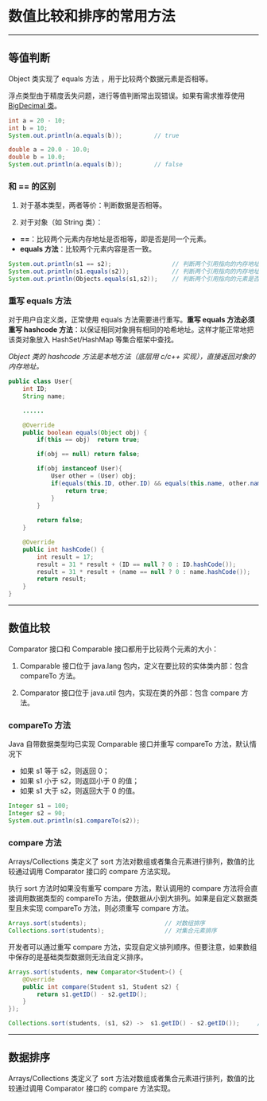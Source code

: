 # 数值比较和排序的常用方法

---

## 等值判断

Object 类实现了 equals 方法 ，用于比较两个数据元素是否相等。

浮点类型由于精度丢失问题，进行等值判断常出现错误。如果有需求推荐使用 [BigDecimal 类](/java/数据类型?id=bigdecimal-类)。 

```java
int a = 20 - 10;
int b = 10;
System.out.println(a.equals(b));         // true

double a = 20.0 - 10.0;
double b = 10.0;
System.out.println(a.equals(b));         // false
```

### 和 == 的区别

1. 对于基本类型，两者等价：判断数据是否相等。
   
2. 对于对象（如 String 类）：

  - **==**：比较两个元素内存地址是否相等，即是否是同一个元素。
  - **equals 方法**：比较两个元素内容是否一致。

```java
System.out.println(s1 == s2);                 // 判断两个引用指向的内存地址是否相等  
System.out.println(s1.equals(s2));            // 判断两个引用指向的内存地址是否相等（s1 为空抛出空指针异常）
System.out.println(Objects.equals(s1,s2));    // 判断两个引用指向的元素是否一致（推荐）
```

### 重写 equals 方法

对于用户自定义类，正常使用 equals 方法需要进行重写。**重写 equals 方法必须重写 hashcode 方法**：以保证相同对象拥有相同的哈希地址。这样才能正常地把该类对象放入 HashSet/HashMap 等集合框架中查找。

*Object 类的 hashcode 方法是本地方法（底层用 c/c++ 实现），直接返回对象的内存地址。*

```java
public class User{
    int ID;
    String name;

    ......

    @Override
    public boolean equals(Object obj) {
        if(this == obj)  return true;

        if(obj == null) return false;

        if(obj instanceof User){
            User other = (User) obj;
            if(equals(this.ID, other.ID) && equals(this.name, other.name)){
                return true;
            }
        }
        
        return false;
    }

    @Override
    public int hashCode() {
        int result = 17;
        result = 31 * result + (ID == null ? 0 : ID.hashCode());
        result = 31 * result + (name == null ? 0 : name.hashCode());
        return result;
    }
}

```

---

## 数值比较

Comparator 接口和 Comparable 接口都用于比较两个元素的大小：

1. Comparable 接口位于 java.lang 包内，定义在要比较的实体类内部：包含 compareTo 方法。

2. Comparator 接口位于 java.util 包内，实现在类的外部：包含 compare 方法。

### compareTo 方法

Java 自带数据类型均已实现 Comparable 接口并重写 compareTo 方法，默认情况下

- 如果 s1 等于 s2，则返回 0；
- 如果 s1 小于 s2，则返回小于 0 的值；
- 如果 s1 大于 s2，则返回大于 0 的值。

```java
Integer s1 = 100;
Integer s2 = 90;
System.out.println(s1.compareTo(s2));        
```

### compare 方法

Arrays/Collections 类定义了 sort 方法对数组或者集合元素进行排列，数值的比较通过调用 Comparator 接口的 compare 方法实现。

执行 sort 方法时如果没有重写 compare 方法，默认调用的 compare 方法将会直接调用数据类型的 compareTo 方法，使数据从小到大排列。如果是自定义数据类型且未实现 compareTo 方法，则必须重写 compare 方法。

```java
Arrays.sort(students);                      // 对数组排序
Collections.sort(students);                 // 对集合元素排序
```


开发者可以通过重写 compare 方法，实现自定义排列顺序。但要注意，如果数组中保存的是基础类型数据则无法自定义排序。

```java
Arrays.sort(students, new Comparator<Student>() {          
    @Override
    public int compare(Student s1, Student s2) {
	    return s1.getID() - s2.getID();
    }			
});

Collections.sort(students, (s1, s2) ->  s1.getID() - s2.getID());     // 使用 Lamdba 表达式简写
```

---

## 数据排序

Arrays/Collections 类定义了 sort 方法对数组或者集合元素进行排列，数值的比较通过调用 Comparator 接口的 compare 方法实现。